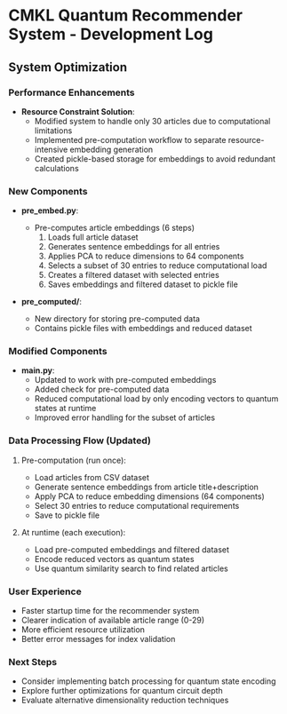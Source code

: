 # CMKL Quantum Recommender System - Development Log

## System Optimization

### Performance Enhancements
- **Resource Constraint Solution**: 
  - Modified system to handle only 30 articles due to computational limitations
  - Implemented pre-computation workflow to separate resource-intensive embedding generation
  - Created pickle-based storage for embeddings to avoid redundant calculations

### New Components
- **pre_embed.py**: 
  - Pre-computes article embeddings (6 steps)
    1. Loads full article dataset
    2. Generates sentence embeddings for all entries
    3. Applies PCA to reduce dimensions to 64 components
    4. Selects a subset of 30 entries to reduce computational load
    5. Creates a filtered dataset with selected entries
    6. Saves embeddings and filtered dataset to pickle file

- **pre_computed/**: 
  - New directory for storing pre-computed data
  - Contains pickle files with embeddings and reduced dataset

### Modified Components
- **main.py**: 
  - Updated to work with pre-computed embeddings
  - Added check for pre-computed data
  - Reduced computational load by only encoding vectors to quantum states at runtime
  - Improved error handling for the subset of articles

### Data Processing Flow (Updated)
1. Pre-computation (run once):
   - Load articles from CSV dataset
   - Generate sentence embeddings from article title+description
   - Apply PCA to reduce embedding dimensions (64 components)
   - Select 30 entries to reduce computational requirements
   - Save to pickle file

2. At runtime (each execution):
   - Load pre-computed embeddings and filtered dataset
   - Encode reduced vectors as quantum states
   - Use quantum similarity search to find related articles

### User Experience
- Faster startup time for the recommender system
- Clearer indication of available article range (0-29)
- More efficient resource utilization
- Better error messages for index validation

### Next Steps
- Consider implementing batch processing for quantum state encoding
- Explore further optimizations for quantum circuit depth
- Evaluate alternative dimensionality reduction techniques